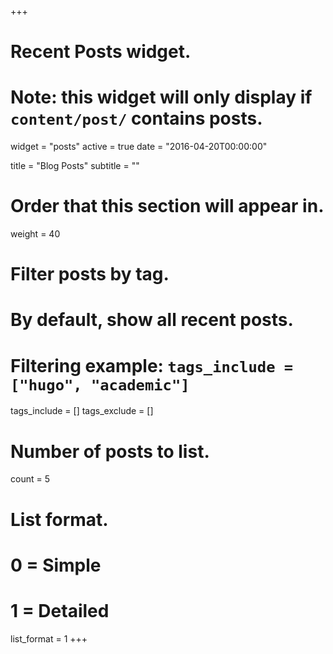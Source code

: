 +++
# Recent Posts widget.
# Note: this widget will only display if `content/post/` contains posts.
widget = "posts"
active = true
date = "2016-04-20T00:00:00"

title = "Blog Posts"
subtitle = ""

# Order that this section will appear in.
weight = 40

# Filter posts by tag.
#  By default, show all recent posts.
#  Filtering example: `tags_include = ["hugo", "academic"]`
tags_include = []
tags_exclude = []

# Number of posts to list.
count = 5

# List format.
#   0 = Simple
#   1 = Detailed
list_format = 1
+++
